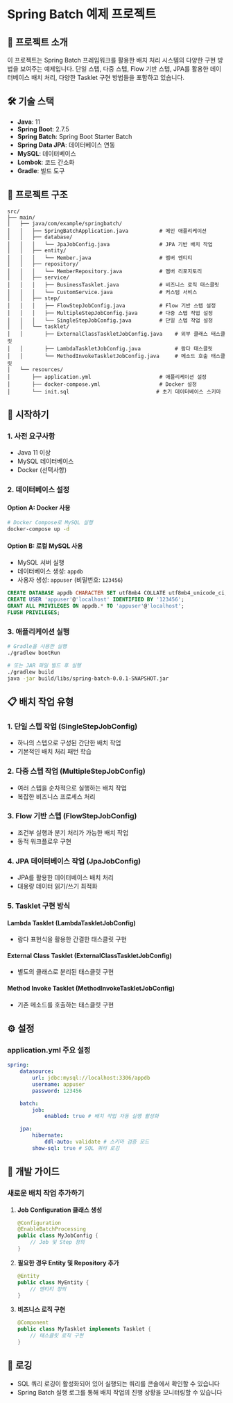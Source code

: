 # Spring Batch 예제 프로젝트

## 📖 프로젝트 소개

이 프로젝트는 Spring Batch 프레임워크를 활용한 배치 처리 시스템의 다양한 구현 방법을 보여주는 예제입니다.
단일 스텝, 다중 스텝, Flow 기반 스텝, JPA를 활용한 데이터베이스 배치 처리, 다양한 Tasklet 구현 방법들을 포함하고 있습니다.

## 🛠 기술 스택

-   **Java**: 11
-   **Spring Boot**: 2.7.5
-   **Spring Batch**: Spring Boot Starter Batch
-   **Spring Data JPA**: 데이터베이스 연동
-   **MySQL**: 데이터베이스
-   **Lombok**: 코드 간소화
-   **Gradle**: 빌드 도구

## 📁 프로젝트 구조

```
src/
├── main/
│   ├── java/com/example/springbatch/
│   │   ├── SpringBatchApplication.java          # 메인 애플리케이션
│   │   ├── database/
│   │   │   └── JpaJobConfig.java                # JPA 기반 배치 작업
│   │   ├── entity/
│   │   │   └── Member.java                      # 멤버 엔티티
│   │   ├── repository/
│   │   │   └── MemberRepository.java            # 멤버 리포지토리
│   │   ├── service/
│   │   │   ├── BusinessTasklet.java             # 비즈니스 로직 태스클릿
│   │   │   └── CustomService.java               # 커스텀 서비스
│   │   ├── step/
│   │   │   ├── FlowStepJobConfig.java           # Flow 기반 스텝 설정
│   │   │   ├── MultipleStepJobConfig.java       # 다중 스텝 작업 설정
│   │   │   └── SingleStepJobConfig.java         # 단일 스텝 작업 설정
│   │   └── tasklet/
│   │       ├── ExternalClassTaskletJobConfig.java    # 외부 클래스 태스클릿
│   │       ├── LambdaTaskletJobConfig.java           # 람다 태스클릿
│   │       └── MethodInvokeTaskletJobConfig.java     # 메소드 호출 태스클릿
│   └── resources/
│       ├── application.yml                      # 애플리케이션 설정
│       ├── docker-compose.yml                   # Docker 설정
│       └── init.sql                            # 초기 데이터베이스 스키마
```

## 🚀 시작하기

### 1. 사전 요구사항

-   Java 11 이상
-   MySQL 데이터베이스
-   Docker (선택사항)

### 2. 데이터베이스 설정

#### Option A: Docker 사용

```bash
# Docker Compose로 MySQL 실행
docker-compose up -d
```

#### Option B: 로컬 MySQL 사용

-   MySQL 서버 실행
-   데이터베이스 생성: `appdb`
-   사용자 생성: `appuser` (비밀번호: `123456`)

```sql
CREATE DATABASE appdb CHARACTER SET utf8mb4 COLLATE utf8mb4_unicode_ci;
CREATE USER 'appuser'@'localhost' IDENTIFIED BY '123456';
GRANT ALL PRIVILEGES ON appdb.* TO 'appuser'@'localhost';
FLUSH PRIVILEGES;
```

### 3. 애플리케이션 실행

```bash
# Gradle을 사용한 실행
./gradlew bootRun

# 또는 JAR 파일 빌드 후 실행
./gradlew build
java -jar build/libs/spring-batch-0.0.1-SNAPSHOT.jar
```

## 📋 배치 작업 유형

### 1. 단일 스텝 작업 (SingleStepJobConfig)

-   하나의 스텝으로 구성된 간단한 배치 작업
-   기본적인 배치 처리 패턴 학습

### 2. 다중 스텝 작업 (MultipleStepJobConfig)

-   여러 스텝을 순차적으로 실행하는 배치 작업
-   복잡한 비즈니스 프로세스 처리

### 3. Flow 기반 스텝 (FlowStepJobConfig)

-   조건부 실행과 분기 처리가 가능한 배치 작업
-   동적 워크플로우 구현

### 4. JPA 데이터베이스 작업 (JpaJobConfig)

-   JPA를 활용한 데이터베이스 배치 처리
-   대용량 데이터 읽기/쓰기 최적화

### 5. Tasklet 구현 방식

#### Lambda Tasklet (LambdaTaskletJobConfig)

-   람다 표현식을 활용한 간결한 태스클릿 구현

#### External Class Tasklet (ExternalClassTaskletJobConfig)

-   별도의 클래스로 분리된 태스클릿 구현

#### Method Invoke Tasklet (MethodInvokeTaskletJobConfig)

-   기존 메소드를 호출하는 태스클릿 구현

## ⚙️ 설정

### application.yml 주요 설정

```yaml
spring:
    datasource:
        url: jdbc:mysql://localhost:3306/appdb
        username: appuser
        password: 123456

    batch:
        job:
            enabled: true # 배치 작업 자동 실행 활성화

    jpa:
        hibernate:
            ddl-auto: validate # 스키마 검증 모드
        show-sql: true # SQL 쿼리 로깅
```

## 🔧 개발 가이드

### 새로운 배치 작업 추가하기

1. **Job Configuration 클래스 생성**

    ```java
    @Configuration
    @EnableBatchProcessing
    public class MyJobConfig {
        // Job 및 Step 정의
    }
    ```

2. **필요한 경우 Entity 및 Repository 추가**

    ```java
    @Entity
    public class MyEntity {
        // 엔티티 정의
    }
    ```

3. **비즈니스 로직 구현**
    ```java
    @Component
    public class MyTasklet implements Tasklet {
        // 태스클릿 로직 구현
    }
    ```

## 📝 로깅

-   SQL 쿼리 로깅이 활성화되어 있어 실행되는 쿼리를 콘솔에서 확인할 수 있습니다
-   Spring Batch 실행 로그를 통해 배치 작업의 진행 상황을 모니터링할 수 있습니다

